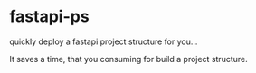 # fastapi-ps
quickly deploy a fastapi project structure for you...

It saves a time, that you consuming for build a project structure.
